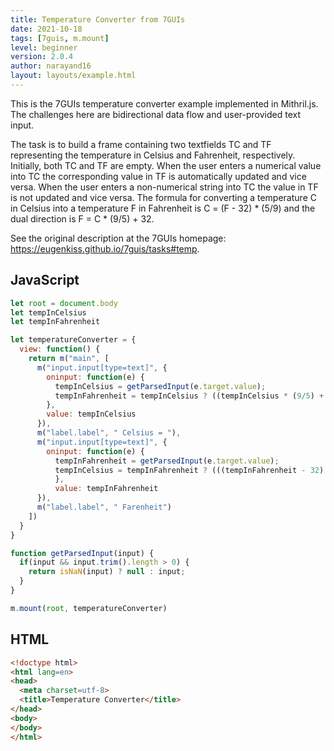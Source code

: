 ```yaml
---
title: Temperature Converter from 7GUIs
date: 2021-10-18
tags: [7guis, m.mount]
level: beginner
version: 2.0.4
author: narayand16
layout: layouts/example.html
---
```


This is the 7GUIs temperature converter example implemented in Mithril.js.
The challenges here are bidirectional data flow and user-provided text input.

The task is to build a frame containing two textfields TC and TF representing the temperature in Celsius and Fahrenheit, respectively. Initially, both TC and TF are empty. When the user enters a numerical value into TC the corresponding value in TF is automatically updated and vice versa. When the user enters a non-numerical string into TC the value in TF is not updated and vice versa. The formula for converting a temperature C in Celsius into a temperature F in Fahrenheit is C = (F - 32) * (5/9) and the dual direction is F = C * (9/5) + 32.

See the original description at the 7GUIs homepage: <https://eugenkiss.github.io/7guis/tasks#temp>.

## JavaScript

~~~js
let root = document.body
let tempInCelsius
let tempInFahrenheit

let temperatureConverter = {
  view: function() {
    return m("main", [
      m("input.input[type=text]", {
        oninput: function(e) {
          tempInCelsius = getParsedInput(e.target.value);
          tempInFahrenheit = tempInCelsius ? ((tempInCelsius * (9/5) + 32).toFixed(1)) : undefined;
        },
        value: tempInCelsius
      }),
      m("label.label", " Celsius = "),
      m("input.input[type=text]", {
        oninput: function(e) {
          tempInFahrenheit = getParsedInput(e.target.value);
          tempInCelsius = tempInFahrenheit ? (((tempInFahrenheit - 32) * (5/9)).toFixed(1)) : undefined;
          },
          value: tempInFahrenheit
      }),
      m("label.label", " Farenheit")
    ])
  }
}

function getParsedInput(input) {
  if(input && input.trim().length > 0) {
    return isNaN(input) ? null : input;
  }
}

m.mount(root, temperatureConverter)
~~~

## HTML

~~~html
<!doctype html>
<html lang=en>
<head>
  <meta charset=utf-8>
  <title>Temperature Converter</title>
</head>
<body>
</body>
</html>
~~~
